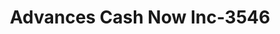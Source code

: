 ---
f_zip-code: 72364
f_state-code: AR
title: Advances Cash Now Inc-3546
f_phone: 870-739-2274
f_city-only: Marion
f_address: 2 Flowers Trail Marion
f_location-unique-id: '3546'
slug: advances-cash-now-inc-3546
updated-on: '2024-05-30T13:46:58.046Z'
created-on: '2024-05-30T13:36:59.803Z'
published-on: '2024-05-30T13:54:32.469Z'
f_city-state: cms/city/marion-ar.md
f_company: cms/company/advances-cash-now-inc.md
f_state: cms/state/arkansas.md
layout: '[payday-loan].html'
tags: payday-loan
---